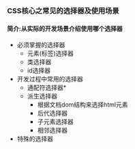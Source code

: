 ### CSS核心之常见的选择器及使用场景

#### 简介:从实际的开发场景介绍使用哪个选择器

- 必须掌握的选择器
  - 元素(标签)选择器
  - 类选择器
  - id选择器
- 开发过程中常用的选择器
  - 通配符选择器*
  - 派生选择器
    - 根据文档dom结构来选择html元素
    - 后代选择器
    - 子元素选择器
    - 相邻选择器
- 特殊的选择器